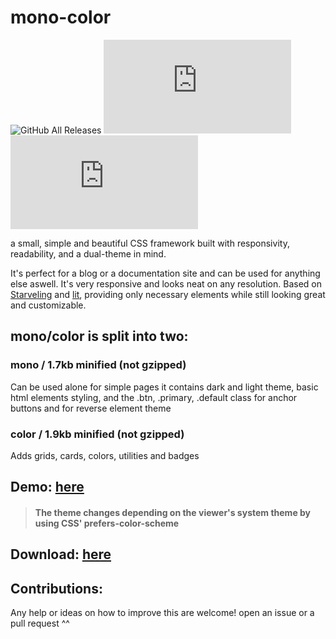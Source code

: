 # mono-color
![GitHub All Releases](https://img.shields.io/github/downloads/asvvvad/mono-color/total) ![GitHub file size in bytes](https://img.shields.io/github/size/asvvvad/mono-color/mono.min.css?label=mono) ![GitHub file size in bytes](https://img.shields.io/github/size/asvvvad/mono-color/color.min.css?label=color)

a small, simple and beautiful CSS framework built with responsivity, readability, and a dual-theme in mind.

It's perfect for a blog or a documentation site and can be used for anything else aswell.
It's very responsive and looks neat on any resolution.
Based on [Starveling](https://github.com/any-code/starveling/) and [lit](https://ajusa.github.io/lit/), providing only necessary elements while still looking great and customizable.

## mono/color is split into two:

### mono / 1.7kb minified (not gzipped)
Can be used alone for simple pages it contains dark and light theme, basic html elements styling, and the .btn, .primary, .default class for anchor buttons and for reverse element theme

### color / 1.9kb minified (not gzipped)
Adds grids, cards, colors, utilities and badges

## Demo: [here](https://asvvvad.github.io/mono-color)
>  #### The theme changes depending on the viewer's system theme by using CSS' prefers-color-scheme 
## Download: [here](https://github.com/asvvvad/mono-color/releases)

## Contributions:
Any help or ideas on how to improve this are welcome! open an issue or a pull request ^^

